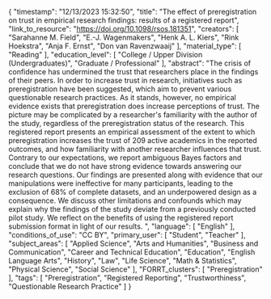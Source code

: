 {
    "timestamp": "12/13/2023 15:32:50",
    "title": "The effect of preregistration on trust in empirical research findings: results of a registered report",
    "link_to_resource": "https://doi.org/10.1098/rsos.181351",
    "creators": [
        "Sarahanne M. Field",
        "E.-J. Wagenmakers",
        "Henk A. L. Kiers",
        "Rink Hoekstra",
        "Anja F. Ernst",
        "Don van Ravenzwaaij"
    ],
    "material_type": [
        "Reading"
    ],
    "education_level": [
        "College / Upper Division (Undergraduates)",
        "Graduate / Professional"
    ],
    "abstract": "The crisis of confidence has undermined the trust that researchers place in the findings of their peers. In order to increase trust in research, initiatives such as preregistration have been suggested, which aim to prevent various questionable research practices. As it stands, however, no empirical evidence exists that preregistration does increase perceptions of trust. The picture may be complicated by a researcher's familiarity with the author of the study, regardless of the preregistration status of the research. This registered report presents an empirical assessment of the extent to which preregistration increases the trust of 209 active academics in the reported outcomes, and how familiarity with another researcher influences that trust. Contrary to our expectations, we report ambiguous Bayes factors and conclude that we do not have strong evidence towards answering our research questions. Our findings are presented along with evidence that our manipulations were ineffective for many participants, leading to the exclusion of 68% of complete datasets, and an underpowered design as a consequence. We discuss other limitations and confounds which may explain why the findings of the study deviate from a previously conducted pilot study. We reflect on the benefits of using the registered report submission format in light of our results. ",
    "language": [
        "English"
    ],
    "conditions_of_use": "CC BY",
    "primary_user": [
        "Student",
        "Teacher"
    ],
    "subject_areas": [
        "Applied Science",
        "Arts and Humanities",
        "Business and Communication",
        "Career and Technical Education",
        "Education",
        "English Language Arts",
        "History",
        "Law",
        "Life Science",
        "Math & Statistics",
        "Physical Science",
        "Social Science"
    ],
    "FORRT_clusters": [
        "Preregistration"
    ],
    "tags": [
        "Preregistration",
        "Registered Reporting",
        "Trustworthiness",
        "Questionable Research Practice"
    ]
}